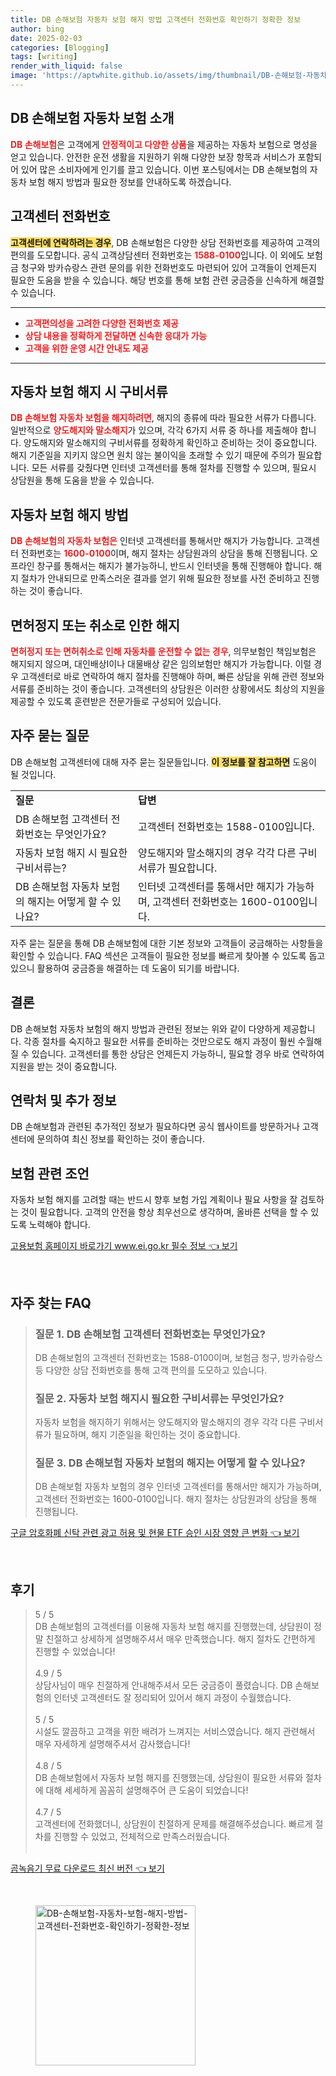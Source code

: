 ```yaml
---
title: DB 손해보험 자동차 보험 해지 방법 고객센터 전화번호 확인하기 정확한 정보
author: bing
date: 2025-02-03
categories: [Blogging]
tags: [writing]
render_with_liquid: false
image: 'https://aptwhite.github.io/assets/img/thumbnail/DB-손해보험-자동차-보험-해지-방법-고객센터-전화번호-확인하기-정확한-정보.webp'
---
```



<h2 id='DB_손해보험_자동차_보험_소개'>DB 손해보험 자동차 보험 소개</h2>

<p><b><span style="color: #ee2323;">DB 손해보험</span></b>은 고객에게 <b><span style="color: #ee2323;">안정적이고 다양한 상품</span></b>을 제공하는 자동차 보험으로 명성을 얻고 있습니다. 안전한 운전 생활을 지원하기 위해 다양한 보장 항목과 서비스가 포함되어 있어 많은 소비자에게 인기를 끌고 있습니다. 이번 포스팅에서는 DB 손해보험의 자동차 보험 해지 방법과 필요한 정보를 안내하도록 하겠습니다.</p>

<h2 id='고객센터_전화번호'>고객센터 전화번호</h2>

<p><b><span style="background-color: #ffe066;">고객센터에 연락하려는 경우</span></b>, DB 손해보험은 다양한 상담 전화번호를 제공하여 고객의 편의를 도모합니다. 공식 고객상담센터 전화번호는 <b><span style="color: #ee2323;">1588-0100</span></b>입니다. 이 외에도 보험금 청구와 방카슈랑스 관련 문의를 위한 전화번호도 마련되어 있어 고객들이 언제든지 필요한 도움을 받을 수 있습니다. 해당 번호를 통해 보험 관련 궁금증을 신속하게 해결할 수 있습니다.</p>

<hr />

<ul>
    <li><b><span style="color: #ee2323;">고객편의성을 고려한 다양한 전화번호 제공</span></b></li>
    <li><b><span style="color: #ee2323;">상담 내용을 정확하게 전달하면 신속한 응대가 가능</span></b></li>
    <li><b><span style="color: #ee2323;">고객을 위한 운영 시간 안내도 제공</span></b></li>
</ul>

<hr />

<h2 id='자동차_보험_해지시_구비서류'>자동차 보험 해지 시 구비서류</h2>

<p><b><span style="color: #ee2323;">DB 손해보험 자동차 보험을 해지하려면</span></b>, 해지의 종류에 따라 필요한 서류가 다릅니다. 일반적으로 <b><span style="color: #ee2323;">양도해지와 말소해지</span></b>가 있으며, 각각 6가지 서류 중 하나를 제출해야 합니다. 양도해지와 말소해지의 구비서류를 정확하게 확인하고 준비하는 것이 중요합니다. 해지 기준일을 지키지 않으면 원치 않는 불이익을 초래할 수 있기 때문에 주의가 필요합니다. 모든 서류를 갖췄다면 인터넷 고객센터를 통해 절차를 진행할 수 있으며, 필요시 상담원을 통해 도움을 받을 수 있습니다.</p>

<h2 id='자동차_보험_해지방법'>자동차 보험 해지 방법</h2>

<p><b><span style="color: #ee2323;">DB 손해보험의 자동차 보험은</span></b> 인터넷 고객센터를 통해서만 해지가 가능합니다. 고객센터 전화번호는 <b><span style="color: #ee2323;">1600-0100</span></b>이며, 해지 절차는 상담원과의 상담을 통해 진행됩니다. 오프라인 창구를 통해서는 해지가 불가능하니, 반드시 인터넷을 통해 진행해야 합니다. 해지 절차가 안내되므로 만족스러운 결과를 얻기 위해 필요한 정보를 사전 준비하고 진행하는 것이 좋습니다.</p>

<h2 id='면허정지_또는_취소로_인한_해지'>면허정지 또는 취소로 인한 해지</h2>

<p><b><span style="color: #ee2323;">면허정지 또는 면허취소로 인해 자동차를 운전할 수 없는 경우</span></b>, 의무보험인 책임보험은 해지되지 않으며, 대인배상Ⅰ이나 대물배상 같은 임의보험만 해지가 가능합니다. 이럴 경우 고객센터로 바로 연락하여 해지 절차를 진행해야 하며, 빠른 상담을 위해 관련 정보와 서류를 준비하는 것이 좋습니다. 고객센터의 상담원은 이러한 상황에서도 최상의 지원을 제공할 수 있도록 훈련받은 전문가들로 구성되어 있습니다.</p>

<h2 id='자주_묻는_질문'>자주 묻는 질문</h2>

<p>DB 손해보험 고객센터에 대해 자주 묻는 질문들입니다. <b><span style="background-color: #ffe066;">이 정보를 잘 참고하면</span></b> 도움이 될 것입니다.</p>

<table>
    <tr>
        <td><b>질문</b></td>
        <td><b>답변</b></td>
    </tr>
    <tr>
        <td>DB 손해보험 고객센터 전화번호는 무엇인가요?</td>
        <td>고객센터 전화번호는 1588-0100입니다.</td>
    </tr>
    <tr>
        <td>자동차 보험 해지 시 필요한 구비서류는?</td>
        <td>양도해지와 말소해지의 경우 각각 다른 구비서류가 필요합니다.</td>
    </tr>
    <tr>
        <td>DB 손해보험 자동차 보험의 해지는 어떻게 할 수 있나요?</td>
        <td>인터넷 고객센터를 통해서만 해지가 가능하며, 고객센터 전화번호는 1600-0100입니다.</td>
    </tr>
</table>

<p>자주 묻는 질문을 통해 DB 손해보험에 대한 기본 정보와 고객들이 궁금해하는 사항들을 확인할 수 있습니다. FAQ 섹션은 고객들이 필요한 정보를 빠르게 찾아볼 수 있도록 돕고 있으니 활용하여 궁금증을 해결하는 데 도움이 되기를 바랍니다.</p>

<h2 id='결론'>결론</h2>

<p>DB 손해보험 자동차 보험의 해지 방법과 관련된 정보는 위와 같이 다양하게 제공합니다. 각종 절차를 숙지하고 필요한 서류를 준비하는 것만으로도 해지 과정이 훨씬 수월해질 수 있습니다. 고객센터를 통한 상담은 언제든지 가능하니, 필요할 경우 바로 연락하여 지원을 받는 것이 중요합니다.</p>

<h2 id='연락처_및_추가_정보'>연락처 및 추가 정보</h2>

<p>DB 손해보험과 관련된 추가적인 정보가 필요하다면 공식 웹사이트를 방문하거나 고객센터에 문의하여 최신 정보를 확인하는 것이 좋습니다.</p>

<h2 id='보험_관련_조언'>보험 관련 조언</h2>

<p>자동차 보험 해지를 고려할 때는 반드시 향후 보험 가입 계획이나 필요 사항을 잘 검토하는 것이 필요합니다. 고객의 안전을 항상 최우선으로 생각하며, 올바른 선택을 할 수 있도록 노력해야 합니다.</p>


<p><a class="click-button" title="고용보험 홈페이지 바로가기 www.ei.go.kr 필수 정보" href="https://aptwhite.github.io/posts/%EA%B3%A0%EC%9A%A9%EB%B3%B4%ED%97%98-%ED%99%88%ED%8E%98%EC%9D%B4%EC%A7%80-%EB%B0%94%EB%A1%9C%EA%B0%80%EA%B8%B0-www.ei.go.kr-%ED%95%84%EC%88%98-%EC%A0%95%EB%B3%B4/" rel="dofollow">고용보험 홈페이지 바로가기 www.ei.go.kr 필수 정보 👈 보기</a></p><br>
<h2 id='자주_찾는_FAQ'>자주 찾는 FAQ</h2>
<div itemscope="" itemtype="https://schema.org/FAQPage"> 
<blockquote> 
<div itemscope="" itemprop="mainEntity" itemtype="https://schema.org/Question"> 
<h3 itemprop="name">질문 1. DB 손해보험 고객센터 전화번호는 무엇인가요?</h3> 
<div itemscope="" itemprop="acceptedAnswer" itemtype="https://schema.org/Answer"> 
<span itemprop="text"> 
<p>DB 손해보험의 고객센터 전화번호는 1588-0100이며, 보험금 청구, 방카슈랑스 등 다양한 상담 전화번호를 통해 고객 편의를 도모하고 있습니다.</p> 
</span> 
</div> 
</div> 
<div itemscope="" itemprop="mainEntity" itemtype="https://schema.org/Question"> 
<h3 itemprop="name">질문 2. 자동차 보험 해지시 필요한 구비서류는 무엇인가요?</h3> 
<div itemscope="" itemprop="acceptedAnswer" itemtype="https://schema.org/Answer"> 
<span itemprop="text"> 
<p>자동차 보험을 해지하기 위해서는 양도해지와 말소해지의 경우 각각 다른 구비서류가 필요하며, 해지 기준일을 확인하는 것이 중요합니다.</p> 
</span> 
</div> 
</div> 
<div itemscope="" itemprop="mainEntity" itemtype="https://schema.org/Question"> 
<h3 itemprop="name">질문 3. DB 손해보험 자동차 보험의 해지는 어떻게 할 수 있나요?</h3> 
<div itemscope="" itemprop="acceptedAnswer" itemtype="https://schema.org/Answer"> 
<span itemprop="text"> 
<p>DB 손해보험 자동차 보험의 경우 인터넷 고객센터를 통해서만 해지가 가능하며, 고객센터 전화번호는 1600-0100입니다. 해지 절차는 상담원과의 상담을 통해 진행됩니다.</p> 
</span> 
</div> 
</div> 
</blockquote> 
</div>
<p><a class="click-button" title="구글 암호화폐 신탁 관련 광고 허용 및 현물 ETF 승인 시장 영향 큰 변화" href="https://aptwhite.github.io/posts/%EA%B5%AC%EA%B8%80-%EC%95%94%ED%98%B8%ED%99%94%ED%8F%90-%EC%8B%A0%ED%83%81-%EA%B4%80%EB%A0%A8-%EA%B4%91%EA%B3%A0-%ED%97%88%EC%9A%A9-%EB%B0%8F-%ED%98%84%EB%AC%BC-ETF-%EC%8A%B9%EC%9D%B8-%EC%8B%9C%EC%9E%A5-%EC%98%81%ED%96%A5-%ED%81%B0-%EB%B3%80%ED%99%94/" rel="dofollow">구글 암호화폐 신탁 관련 광고 허용 및 현물 ETF 승인 시장 영향 큰 변화 👈 보기</a></p><br>
<h2 id='후기'>후기</h2>
<div itemscope itemtype="https://schema.org/Product">
  <blockquote>
  <div itemprop="review" itemscope itemtype="https://schema.org/Review">
      <div itemprop="reviewRating" itemscope itemtype="https://schema.org/Rating"> <span itemprop="ratingValue">5</span> / <span itemprop="bestRating">5</span> </div>
      <span itemprop="reviewBody">DB 손해보험의 고객센터를 이용해 자동차 보험 해지를 진행했는데, 상담원이 정말 친절하고 상세하게 설명해주셔서 매우 만족했습니다. 해지 절차도 간편하게 진행할 수 있었습니다!</span>
  </div>
  <br>
  <div itemprop="review" itemscope itemtype="https://schema.org/Review">
      <div itemprop="reviewRating" itemscope itemtype="https://schema.org/Rating"> <span itemprop="ratingValue">4.9</span> / <span itemprop="bestRating">5</span> </div>
      <span itemprop="reviewBody">상담사님이 매우 친절하게 안내해주셔서 모든 궁금증이 풀렸습니다. DB 손해보험의 인터넷 고객센터도 잘 정리되어 있어서 해지 과정이 수월했습니다.</span>
  </div>
  <br>
  <div itemprop="review" itemscope itemtype="https://schema.org/Review">
      <div itemprop="reviewRating" itemscope itemtype="https://schema.org/Rating"> <span itemprop="ratingValue">5</span> / <span itemprop="bestRating">5</span> </div>
      <span itemprop="reviewBody">시설도 깔끔하고 고객을 위한 배려가 느껴지는 서비스였습니다. 해지 관련해서 매우 자세하게 설명해주셔서 감사했습니다!</span>
  </div>
  <br>
  <div itemprop="review" itemscope itemtype="https://schema.org/Review">
      <div itemprop="reviewRating" itemscope itemtype="https://schema.org/Rating"> <span itemprop="ratingValue">4.8</span> / <span itemprop="bestRating">5</span> </div>
      <span itemprop="reviewBody">DB 손해보험에서 자동차 보험 해지를 진행했는데, 상담원이 필요한 서류와 절차에 대해 세세하게 꼼꼼히 설명해주어 큰 도움이 되었습니다!</span>
  </div>
  <br>
  <div itemprop="review" itemscope itemtype="https://schema.org/Review">
      <div itemprop="reviewRating" itemscope itemtype="https://schema.org/Rating"> <span itemprop="ratingValue">4.7</span> / <span itemprop="bestRating">5</span> </div>
      <span itemprop="reviewBody">고객센터에 전화했더니, 상담원이 친절하게 문제를 해결해주셨습니다. 빠르게 절차를 진행할 수 있었고, 전체적으로 만족스러웠습니다.</span>
  </div>
  <br>
  </blockquote>
</div>
<p><a class="click-button" title="곰녹음기 무료 다운로드 최신 버전" href="https://aptwhite.github.io/posts/%EA%B3%B0%EB%85%B9%EC%9D%8C%EA%B8%B0-%EB%AC%B4%EB%A3%8C-%EB%8B%A4%EC%9A%B4%EB%A1%9C%EB%93%9C-%EC%B5%9C%EC%8B%A0-%EB%B2%84%EC%A0%84/" rel="dofollow">곰녹음기 무료 다운로드 최신 버전 👈 보기</a></p><br>
<figure class="image"><img src="https://aptwhite.github.io/assets/img/thumbnail/DB-손해보험-자동차-보험-해지-방법-고객센터-전화번호-확인하기-정확한-정보.webp" alt="DB-손해보험-자동차-보험-해지-방법-고객센터-전화번호-확인하기-정확한-정보" width="256" height="256"></figure>